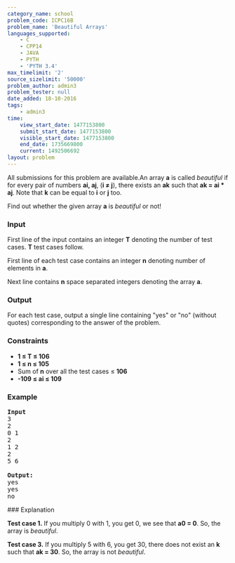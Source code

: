 ```yaml
---
category_name: school
problem_code: ICPC16B
problem_name: 'Beautiful Arrays'
languages_supported:
    - C
    - CPP14
    - JAVA
    - PYTH
    - 'PYTH 3.4'
max_timelimit: '2'
source_sizelimit: '50000'
problem_author: admin3
problem_tester: null
date_added: 18-10-2016
tags:
    - admin3
time:
    view_start_date: 1477153800
    submit_start_date: 1477153800
    visible_start_date: 1477153800
    end_date: 1735669800
    current: 1492506692
layout: problem
---
```

All submissions for this problem are available.An array **a** is called _beautiful_ if for every pair of numbers **ai, aj**, (**i ≠ j**), there exists an **ak** such that **ak = ai \* aj**. Note that **k** can be equal to **i** or **j** too.

Find out whether the given array **a** is _beautiful_ or not!

### Input

First line of the input contains an integer **T** denoting the number of test cases. **T** test cases follow.

First line of each test case contains an integer **n** denoting number of elements in **a**.

Next line contains **n** space separated integers denoting the array **a**.

### Output

For each test case, output a single line containing "yes" or "no" (without quotes) corresponding to the answer of the problem.

### Constraints

- **1 ≤ T ≤ 106**
- **1 ≤ n ≤ 105**
- Sum of **n** over all the test cases ≤ **106**
- **-109 ≤ ai ≤ 109**

### Example

<pre><b>Input</b>
3
2
0 1
2
1 2
2
5 6

<b>Output:</b>
yes
yes
no
</pre>### Explanation

**Test case 1.** If you multiply 0 with 1, you get 0, we see that **a0 = 0**. So, the array is _beautiful_.

**Test case 3.** If you multiply 5 with 6, you get 30, there does not exist an **k** such that **ak = 30**. So, the array is not _beautiful_.
